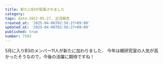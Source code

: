 ```yaml
---
title: 新たにB3が配属されました
category:
tags: date:2022-05-27, 近況報告
created_at: '2025-04-06T02:56:27+09:00'
updated_at: '2025-04-06T02:56:27+09:00'
published: true
number: 7593
---
```



5月に入りB3のメンバー11人が新たに加わりました．
今年は梶研究室の人気が高かったそうなので，今後の活躍に期待ですね！

